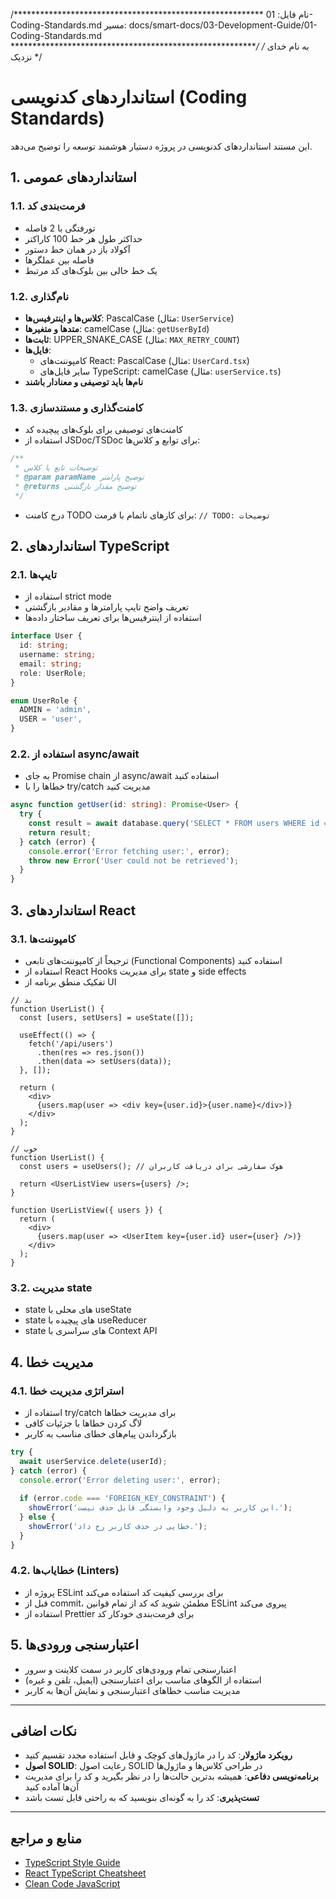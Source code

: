 /*********************************************************
  نام فایل: 01-Coding-Standards.md
  مسیر: docs/smart-docs/03-Development-Guide/01-Coding-Standards.md
*********************************************************/
/* به نام خدای نزدیک */

# استانداردهای کدنویسی (Coding Standards)

این مستند استانداردهای کدنویسی در پروژه دستیار هوشمند توسعه را توضیح می‌دهد.

## 1. استانداردهای عمومی

### 1.1. فرمت‌بندی کد
- تورفتگی با 2 فاصله
- حداکثر طول هر خط 100 کاراکتر
- آکولاد باز در همان خط دستور
- فاصله بین عملگرها
- یک خط خالی بین بلوک‌های کد مرتبط

### 1.2. نام‌گذاری
- **کلاس‌ها و اینترفیس‌ها**: PascalCase (مثال: `UserService`)
- **متدها و متغیرها**: camelCase (مثال: `getUserById`)
- **ثابت‌ها**: UPPER_SNAKE_CASE (مثال: `MAX_RETRY_COUNT`)
- **فایل‌ها**: 
  - کامپوننت‌های React: PascalCase (مثال: `UserCard.tsx`)
  - سایر فایل‌های TypeScript: camelCase (مثال: `userService.ts`)
- **نام‌ها باید توصیفی و معنادار باشند**

### 1.3. کامنت‌گذاری و مستندسازی
- کامنت‌های توصیفی برای بلوک‌های پیچیده کد
- استفاده از JSDoc/TSDoc برای توابع و کلاس‌ها:

```typescript
/**
 * توضیحات تابع یا کلاس
 * @param paramName توضیح پارامتر
 * @returns توضیح مقدار بازگشتی
 */
```

- درج کامنت TODO برای کارهای ناتمام با فرمت: `// TODO: توضیحات`

## 2. استانداردهای TypeScript

### 2.1. تایپ‌ها
- استفاده از strict mode
- تعریف واضح تایپ پارامترها و مقادیر بازگشتی
- استفاده از اینترفیس‌ها برای تعریف ساختار داده‌ها

```typescript
interface User {
  id: string;
  username: string;
  email: string;
  role: UserRole;
}

enum UserRole {
  ADMIN = 'admin',
  USER = 'user',
}
```

### 2.2. استفاده از async/await
- به جای Promise chain از async/await استفاده کنید
- خطاها را با try/catch مدیریت کنید

```typescript
async function getUser(id: string): Promise<User> {
  try {
    const result = await database.query('SELECT * FROM users WHERE id = ?', id);
    return result;
  } catch (error) {
    console.error('Error fetching user:', error);
    throw new Error('User could not be retrieved');
  }
}
```

## 3. استانداردهای React

### 3.1. کامپوننت‌ها
- ترجیحاً از کامپوننت‌های تابعی (Functional Components) استفاده کنید
- استفاده از React Hooks برای مدیریت state و side effects
- تفکیک منطق برنامه از UI

```tsx
// بد
function UserList() {
  const [users, setUsers] = useState([]);
  
  useEffect(() => {
    fetch('/api/users')
      .then(res => res.json())
      .then(data => setUsers(data));
  }, []);
  
  return (
    <div>
      {users.map(user => <div key={user.id}>{user.name}</div>)}
    </div>
  );
}

// خوب
function UserList() {
  const users = useUsers(); // هوک سفارشی برای دریافت کاربران
  
  return <UserListView users={users} />;
}

function UserListView({ users }) {
  return (
    <div>
      {users.map(user => <UserItem key={user.id} user={user} />)}
    </div>
  );
}
```

### 3.2. مدیریت state
- state های محلی با useState
- state های پیچیده با useReducer
- state های سراسری با Context API

## 4. مدیریت خطا

### 4.1. استراتژی مدیریت خطا
- استفاده از try/catch برای مدیریت خطاها
- لاگ کردن خطاها با جزئیات کافی
- بازگرداندن پیام‌های خطای مناسب به کاربر

```typescript
try {
  await userService.delete(userId);
} catch (error) {
  console.error('Error deleting user:', error);
  
  if (error.code === 'FOREIGN_KEY_CONSTRAINT') {
    showError('این کاربر به دلیل وجود وابستگی قابل حذف نیست.');
  } else {
    showError('خطایی در حذف کاربر رخ داد.');
  }
}
```

### 4.2. خطایاب‌ها (Linters)
- پروژه از ESLint برای بررسی کیفیت کد استفاده می‌کند
- قبل از commit، مطمئن شوید که کد از تمام قوانین ESLint پیروی می‌کند
- استفاده از Prettier برای فرمت‌بندی خودکار کد

## 5. اعتبارسنجی ورودی‌ها

- اعتبارسنجی تمام ورودی‌های کاربر در سمت کلاینت و سرور
- استفاده از الگوهای مناسب برای اعتبارسنجی (ایمیل، تلفن و غیره)
- مدیریت مناسب خطاهای اعتبارسنجی و نمایش آن‌ها به کاربر

---

## نکات اضافی
- **رویکرد ماژولار**: کد را در ماژول‌های کوچک و قابل استفاده مجدد تقسیم کنید
- **اصول SOLID**: رعایت اصول SOLID در طراحی کلاس‌ها و ماژول‌ها
- **برنامه‌نویسی دفاعی**: همیشه بدترین حالت‌ها را در نظر بگیرید و کد را برای مدیریت آن‌ها آماده کنید
- **تست‌پذیری**: کد را به گونه‌ای بنویسید که به راحتی قابل تست باشد

---

## منابع و مراجع
- [TypeScript Style Guide](https://google.github.io/styleguide/tsguide.html)
- [React TypeScript Cheatsheet](https://react-typescript-cheatsheet.netlify.app/)
- [Clean Code JavaScript](https://github.com/ryanmcdermott/clean-code-javascript) 